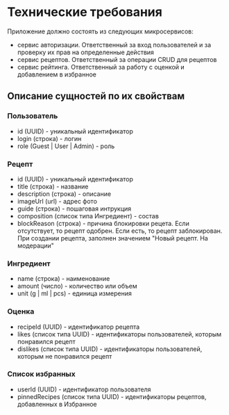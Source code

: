 # Технические требования 

Приложение должно состоять из следующих микросервисов:
- сервис авторизации. Ответственный за вход пользователей и за проверку их прав на определенные действия
- сервис рецептов. Ответственный за операции CRUD для рецептов
- сервис рейтинга. Ответственный за работу с оценкой и добавлением в избранное

## Описание сущностей по их свойствам

### Пользователь
- id (UUID) - уникальный идентификатор
- login (строка) - логин
- role (Guest | User | Admin) - роль

### Рецепт
- id (UUID) - уникальный идентификатор
- title (строка) - название
- description (строка) - описание
- imageUrl (url) - адрес фото
- guide (строка) - пошаговая интрукция
- composition (список типа Ингредиент) - состав
- blockReason (строка) - причина блокировки рецета. Если отсутствует, то рецепт одобрен. Если есть, то рецепт заблокирован. При создании рецепта, заполнен значением "Новый рецепт. На модерации"

### Ингредиент
- name (строка) - наименование
- amount (число) - количество или объем
- unit (g | ml | pcs) - единица измерения

### Оценка
- recipeId (UUID) - идентификатор рецепта
- likes (список типа UUID) - идентификаторы пользователей, которым понравился рецепт
- dislikes (список типа UUID) - идентификаторы пользователей, которым не понравился рецепт

### Список избранных
- userId (UUID) - идентификатор пользователя
- pinnedRecipes (список типа UUID) - идентификаторы рецептов, добавленных в Избранное
